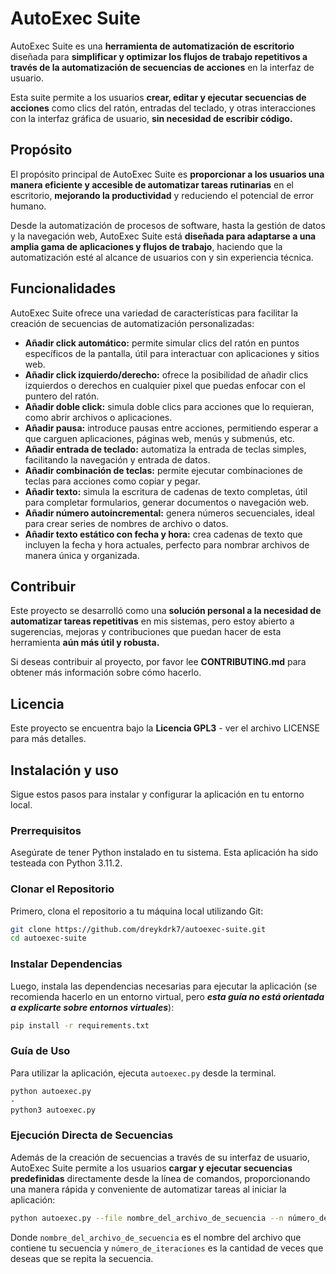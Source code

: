 #  AutoExec Suite

AutoExec Suite es una **herramienta de automatización de escritorio** diseñada para **simplificar y optimizar los flujos de trabajo repetitivos a través de la automatización de secuencias de acciones** en la interfaz de usuario.

Esta suite permite a los usuarios **crear, editar y ejecutar secuencias de acciones** como clics del ratón, entradas del teclado, y otras interacciones con la interfaz gráfica de usuario, **sin necesidad de escribir código.**

## Propósito

El propósito principal de AutoExec Suite es **proporcionar a los usuarios una manera eficiente y accesible de automatizar tareas rutinarias** en el escritorio, **mejorando la productividad** y reduciendo el potencial de error humano.

Desde la automatización de procesos de software, hasta la gestión de datos y la navegación web, AutoExec Suite está **diseñada para adaptarse a una amplia gama de aplicaciones y flujos de trabajo**, haciendo que la automatización esté al alcance de usuarios con y sin experiencia técnica.

## Funcionalidades

AutoExec Suite ofrece una variedad de características para facilitar la creación de secuencias de automatización personalizadas:


- **Añadir click automático:** permite simular clics del ratón en puntos específicos de la pantalla, útil para interactuar con aplicaciones y sitios web.
- **Añadir click izquierdo/derecho:** ofrece la posibilidad de añadir clics izquierdos o derechos en cualquier pixel que puedas enfocar con el puntero del ratón.
- **Añadir doble click:** simula doble clics para acciones que lo requieran, como abrir archivos o aplicaciones.
- **Añadir pausa:** introduce pausas entre acciones, permitiendo esperar a que carguen aplicaciones, páginas web, menús y submenús, etc.
- **Añadir entrada de teclado:** automatiza la entrada de teclas simples, facilitando la navegación y entrada de datos.
- **Añadir combinación de teclas:** permite ejecutar combinaciones de teclas para acciones como copiar y pegar.
- **Añadir texto:** simula la escritura de cadenas de texto completas, útil para completar formularios, generar documentos o navegación web.
- **Añadir número autoincremental:** genera números secuenciales, ideal para crear series de nombres de archivo o datos.
- **Añadir texto estático con fecha y hora:** crea cadenas de texto que incluyen la fecha y hora actuales, perfecto para nombrar archivos de manera única y organizada.

## Contribuir

Este proyecto se desarrolló como una **solución personal a la necesidad de automatizar tareas repetitivas** en mis sistemas, pero estoy abierto a sugerencias, mejoras y contribuciones que puedan hacer de esta herramienta **aún más útil y robusta.**

Si deseas contribuir al proyecto, por favor lee **CONTRIBUTING.md** para obtener más información sobre cómo hacerlo.

## Licencia

Este proyecto se encuentra bajo la **Licencia GPL3** - ver el archivo LICENSE para más detalles.

## Instalación y uso

Sigue estos pasos para instalar y configurar la aplicación en tu entorno local.

### Prerrequisitos

Asegúrate de tener Python instalado en tu sistema. Esta aplicación ha sido testeada con Python 3.11.2.

### Clonar el Repositorio

Primero, clona el repositorio a tu máquina local utilizando Git:

```bash
git clone https://github.com/dreykdrk7/autoexec-suite.git
cd autoexec-suite
```

### Instalar Dependencias

Luego, instala las dependencias necesarias para ejecutar la aplicación (se recomienda hacerlo en un entorno virtual, pero **_esta guía no está orientada a explicarte sobre entornos virtuales_**):

```bash
pip install -r requirements.txt
```

### Guía de Uso

Para utilizar la aplicación, ejecuta `autoexec.py` desde la terminal. 

```bash
python autoexec.py
-
python3 autoexec.py
```

### Ejecución Directa de Secuencias

Además de la creación de secuencias a través de su interfaz de usuario, AutoExec Suite permite a los usuarios **cargar y ejecutar secuencias predefinidas** directamente desde la línea de comandos, proporcionando una manera rápida y conveniente de automatizar tareas al iniciar la aplicación:

```bash
python autoexec.py --file nombre_del_archivo_de_secuencia --n número_de_iteraciones
```

Donde `nombre_del_archivo_de_secuencia` es el nombre del archivo que contiene tu secuencia y `número_de_iteraciones` es la cantidad de veces que deseas que se repita la secuencia.

